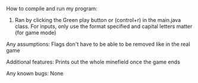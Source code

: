 How to compile and run my program:
1. Ran by clicking the Green play button or (control+r) in the main.java class. For inputs, only use the format specified and capital letters matter (for game mode)

Any assumptions:
Flags don't have to be able to be removed like in the real game

Additional features:
Prints out the whole minefield once the game ends

Any known bugs:
None
